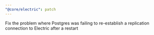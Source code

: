 ```yaml
---
"@core/electric": patch
---
```


Fix the problem where Postgres was failing to re-establish a replication connection to Electric after a restart
